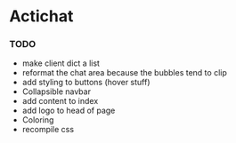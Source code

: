 # Actichat

### TODO ###
- make client dict a list
- reformat the chat area because the bubbles tend to clip
- add styling to buttons (hover stuff)
- Collapsible navbar
- add content to index
- add logo to head of page
- Coloring
- recompile css